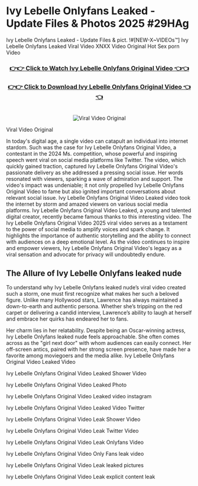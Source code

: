 # Ivy Lebelle Onlyfans Leaked - Update Files & Photos 2025 #29HAg

Ivy Lebelle Onlyfans Leaked - Update Files & pict. !#[NEW-X~VIDEOs™] Ivy Lebelle Onlyfans Leaked Viral Video XNXX Video Original Hot Sex porn Video
<br>
<div align="center">
<h3><a href="https://links2leaks.com?utm_source=ivylebelle&utm_medium=gitlong" rel="nofollow">👉👉 Click to Watch Ivy Lebelle Onlyfans Original Video 👈👈</a></h3>
<h3><a href="https://links2leaks.com?utm_source=ivylebelle&utm_medium=gitlong" rel="nofollow">👉👉 Click to Download Ivy Lebelle Onlyfans Original Video 👈👈</a></h3>
<br>
<a href="https://links2leaks.com?utm_source=ivylebelle&utm_medium=gitlong" rel="nofollow"><img src="https://i.ibb.co/Gkj2r4b/banner.png" alt="Viral Video Original" style="max-width: 100%; display: inline-block;" data-target="animated-image.originalImage"></a>
</div>

Viral Video Original

In today's digital age, a single video can catapult an individual into internet stardom. Such was the case for Ivy Lebelle Onlyfans Original Video, a contestant in the 2024 Ms. competition, whose powerful and inspiring speech went viral on social media platforms like Twitter.
The video, which quickly gained traction, captured Ivy Lebelle Onlyfans Original Video's passionate delivery as she addressed a pressing social issue. Her words resonated with viewers, sparking a wave of admiration and support. The video's impact was undeniable; it not only propelled Ivy Lebelle Onlyfans Original Video to fame but also ignited important conversations about relevant social issue.
Ivy Lebelle Onlyfans Original Video Leaked video took the internet by storm and amazed viewers on various social media platforms. Ivy Lebelle Onlyfans Original Video Leaked, a young and talented digital creator, recently became famous thanks to this interesting video.
The Ivy Lebelle Onlyfans Original Video 2025 viral video serves as a testament to the power of social media to amplify voices and spark change. It highlights the importance of authentic storytelling and the ability to connect with audiences on a deep emotional level. As the video continues to inspire and empower viewers, Ivy Lebelle Onlyfans Original Video's legacy as a viral sensation and advocate for privacy will undoubtedly endure.

<h2>The Allure of Ivy Lebelle Onlyfans leaked nude</h2>


To understand why Ivy Lebelle Onlyfans leaked nude’s viral video created such a storm, one must first recognize what makes her such a beloved figure. Unlike many Hollywood stars, Lawrence has always maintained a down-to-earth and authentic persona. Whether she’s tripping on the red carpet or delivering a candid interview, Lawrence’s ability to laugh at herself and embrace her quirks has endeared her to fans.

Her charm lies in her relatability. Despite being an Oscar-winning actress, Ivy Lebelle Onlyfans leaked nude feels approachable. She often comes across as the "girl next door" with whom audiences can easily connect. Her off-screen antics, paired with her strong screen presence, have made her a favorite among moviegoers and the media alike.
Ivy Lebelle Onlyfans Original Video Leaked Video

Ivy Lebelle Onlyfans Original Video Leaked Shower Video

Ivy Lebelle Onlyfans Original Video Leaked Photo

Ivy Lebelle Onlyfans Original Video Leaked video instagram

Ivy Lebelle Onlyfans Original Video Leaked Video Twitter

Ivy Lebelle Onlyfans Original Video Leak Shower Video

Ivy Lebelle Onlyfans Original Video Leak Twitter Video

Ivy Lebelle Onlyfans Original Video Leak Onlyfans Video

Ivy Lebelle Onlyfans Original Video Only Fans leak video

Ivy Lebelle Onlyfans Original Video Leak leaked pictures

Ivy Lebelle Onlyfans Original Video Leak explicit content leak
